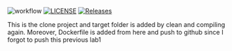 ![workflow](https://github.com/ThinYuShwe/sem/actions/workflows/main.yml/badge.svg)
[![LICENSE](https://img.shields.io/github/license/ThinYuShwe/sem.svg?style=flat-square)](https://github.com/ThinYuShwe/sem/blob/master/LICENSE)
[![Releases](https://img.shields.io/github/release/ThinYuShwe/sem/all.svg?style=flat-square)](https://github.com/ThinYuShwe/sem/releases)


This is the clone project and target folder is added by clean and compiling again. 
Moreover, Dockerfile is added from here and push to github
since I forgot to push this previous lab1

